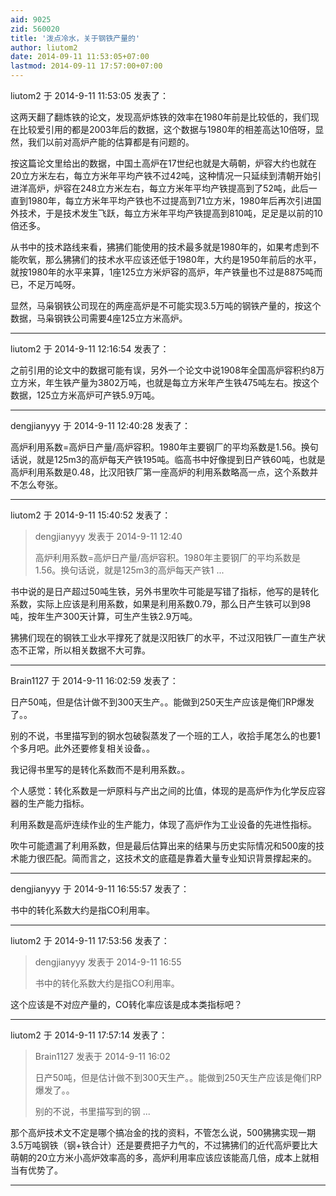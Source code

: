 ```yaml
---
aid: 9025
zid: 560020
title: '泼点冷水，关于钢铁产量的'
author: liutom2
date: 2014-09-11 11:53:05+07:00
lastmod: 2014-09-11 17:57:00+07:00
---
```


liutom2 于 2014-9-11 11:53:05 发表了：

这两天翻了翻炼铁的论文，发现高炉炼铁的效率在1980年前是比较低的，我们现在比较爱引用的都是2003年后的数据，这个数据与1980年的相差高达10倍呀，显然，我们以前对高炉产能的估算都是有问题的。

按这篇论文里给出的数据，中国土高炉在17世纪也就是大萌朝，炉容大约也就在20立方米左右，每立方米年平均产铁不过42吨，这种情况一只延续到清朝开始引进洋高炉，炉容在248立方米左右，每立方米年平均产铁提高到了52吨，此后一直到1980年，每立方米年平均产铁也不过提高到71立方米，1980年后再次引进国外技术，于是技术发生飞跃，每立方米年平均产铁提高到810吨，足足是以前的10倍还多。

从书中的技术路线来看，狒狒们能使用的技术最多就是1980年的，如果考虑到不能吹氧，那么狒狒们的技术水平应该还低于1980年，大约是1950年前后的水平，就按1980年的水平来算，1座125立方米炉容的高炉，年产铁量也不过是8875吨而已，不足万吨呀。

显然，马枭钢铁公司现在的两座高炉是不可能实现3.5万吨的钢铁产量的，按这个数据，马枭钢铁公司需要4座125立方米高炉。

---------

liutom2 于 2014-9-11 12:16:54 发表了：

之前引用的论文中的数据可能有误，另外一个论文中说1908年全国高炉容积约8万立方米，年生铁产量为3802万吨，也就是每立方米年产生铁475吨左右。按这个数据，125立方米高炉可产铁5.9万吨。

---------

dengjianyyy 于 2014-9-11 12:40:28 发表了：

高炉利用系数=高炉日产量/高炉容积。1980年主要钢厂的平均系数是1.56。换句话说，就是125m3的高炉每天产铁195吨。临高书中好像提到日产铁60吨，也就是高炉利用系数是0.48，比汉阳铁厂第一座高炉的利用系数略高一点，这个系数并不怎么夸张。

---------

liutom2 于 2014-9-11 15:40:52 发表了：

> dengjianyyy 发表于 2014-9-11 12:40
> 
> 高炉利用系数=高炉日产量/高炉容积。1980年主要钢厂的平均系数是1.56。换句话说，就是125m3的高炉每天产铁1 ...



书中说的是日产超过50吨生铁，另外书里吹牛可能是写错了指标，他写的是转化系数，实际上应该是利用系数，如果是利用系数0.79，那么日产生铁可以到98吨，按年生产300天计算，可生产生铁2.9万吨。

狒狒们现在的钢铁工业水平撑死了就是汉阳铁厂的水平，不过汉阳铁厂一直生产状态不正常，所以相关数据不大可靠。

---------

Brain1127 于 2014-9-11 16:02:59 发表了：

日产50吨，但是估计做不到300天生产。。能做到250天生产应该是俺们RP爆发了。。

别的不说，书里描写到的钢水包破裂蒸发了一个班的工人，收拾手尾怎么的也要1个多月吧。此外还要修复相关设备。。

我记得书里写的是转化系数而不是利用系数。。

个人感觉：转化系数是一炉原料与产出之间的比值，体现的是高炉作为化学反应容器的生产能力指标。

利用系数是高炉连续作业的生产能力，体现了高炉作为工业设备的先进性指标。

吹牛可能遗漏了利用系数，但是最后估算出来的结果与历史实际情况和500废的技术能力很匹配。简而言之，这技术文的底蕴是靠着大量专业知识背景撑起来的。

---------

dengjianyyy 于 2014-9-11 16:55:57 发表了：

书中的转化系数大约是指CO利用率。

---------

liutom2 于 2014-9-11 17:53:56 发表了：

> dengjianyyy 发表于 2014-9-11 16:55
> 
> 书中的转化系数大约是指CO利用率。



这个应该是不对应产量的，CO转化率应该是成本类指标吧？

---------

liutom2 于 2014-9-11 17:57:14 发表了：

> Brain1127 发表于 2014-9-11 16:02
> 
> 日产50吨，但是估计做不到300天生产。。能做到250天生产应该是俺们RP爆发了。。
> 
> 别的不说，书里描写到的钢 ...



那个高炉技术文不定是哪个搞冶金的找的资料，不管怎么说，500狒狒实现一期3.5万吨钢铁（钢+铁合计）还是要费把子力气的，不过狒狒们的近代高炉要比大萌朝的20立方米小高炉效率高的多，高炉利用率应该应该能高几倍，成本上就相当有优势了。

---------

